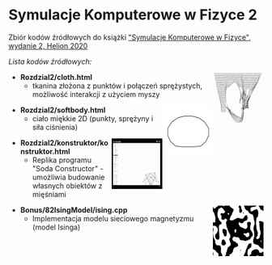 ﻿# Symulacje Komputerowe w Fizyce 2

Zbiór kodów źródłowych do książki
["Symulacje Komputerowe w Fizyce", wydanie 2, Helion 2020](https://helion.pl/ksiazki/symulacje-komputerowe-w-fizyce-wydanie-ii-maciej-matyka,sykof2.htm#format/d)

*Lista kodów źródłowych:*

<img align="right" width="100" height="100" src="_IMG/cloth.jpg">

* **Rozdzial2/cloth.html**
  * tkanina złożona z punktów i połączeń sprężystych, możliwość
interakcji z użyciem myszy

<img align="right" width="100" height="100" src="_IMG/softbody.jpg">

* **Rozdzial2/softbody.html**
  * ciało miękkie 2D (punkty, sprężyny i siła ciśnienia)

<img align="right" width="100" height="100" src="_IMG/konstruktor.jpg">
  
* **Rozdzial2/konstruktor/konstruktor.html**
  * Replika programu "Soda Constructor" - umożliwia budowanie 
własnych obiektów z mięśniami


<img align="right" width="100" height="100" src="_IMG/Ising.jpg">

* **Bonus/82IsingModel/ising.cpp**
  * Implementacja modelu sieciowego magnetyzmu (model Isinga)



